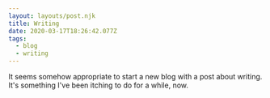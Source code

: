 ```yaml
---
layout: layouts/post.njk
title: Writing
date: 2020-03-17T18:26:42.077Z
tags:
  - blog
  - writing
---
```

It seems somehow appropriate to start a new blog with a post about writing. It's something I've been itching to do for a while, now.